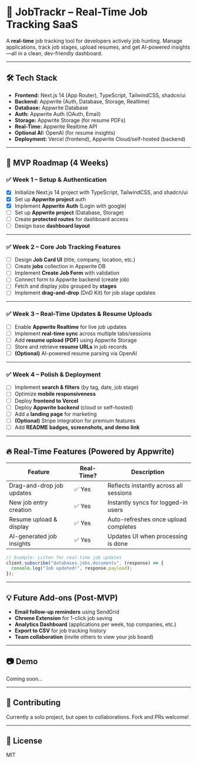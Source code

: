 # 🚀 JobTrackr – Real-Time Job Tracking SaaS

A **real-time** job tracking tool for developers actively job hunting. Manage applications, track job stages, upload resumes, and get AI-powered insights—all in a clean, dev-friendly dashboard.

---

## 🛠️ Tech Stack

- **Frontend:** Next.js 14 (App Router), TypeScript, TailwindCSS, shadcn/ui
- **Backend:** Appwrite (Auth, Database, Storage, Realtime)
- **Database:** Appwrite Database
- **Auth:** Appwrite Auth (OAuth, Email)
- **Storage:** Appwrite Storage (for resume PDFs)
- **Real-Time:** Appwrite Realtime API
- **Optional AI:** OpenAI (for resume insights)
- **Deployment:** Vercel (frontend), Appwrite Cloud/self-hosted (backend)

---

## 📅 MVP Roadmap (4 Weeks)

### ✅ Week 1 – Setup & Authentication

- [x] Initialize Next.js 14 project with TypeScript, TailwindCSS, and shadcn/ui  
- [x] Set up **Appwrite project** auth
- [x] Implement **Appwrite Auth** (Login with google)  
- [ ] Set up **Appwrite project** (Database, Storage)  
- [ ] Create **protected routes** for dashboard access  
- [ ] Design base **dashboard layout**  

---

### ✅ Week 2 – Core Job Tracking Features

- [ ] Design **Job Card UI** (title, company, location, etc.)  
- [ ] Create **jobs** collection in Appwrite DB  
- [ ] Implement **Create Job Form** with validation  
- [ ] Connect form to Appwrite backend (create job)  
- [ ] Fetch and display jobs grouped by **stages**  
- [ ] Implement **drag-and-drop** (DnD Kit) for job stage updates  

---

### ✅ Week 3 – Real-Time Updates & Resume Uploads

- [ ] Enable **Appwrite Realtime** for live job updates  
- [ ] Implement **real-time sync** across multiple tabs/sessions  
- [ ] Add **resume upload (PDF)** using Appwrite Storage  
- [ ] Store and retrieve **resume URLs** in job records  
- [ ] **(Optional)** AI-powered resume parsing via OpenAI  

---

### ✅ Week 4 – Polish & Deployment

- [ ] Implement **search & filters** (by tag, date, job stage)  
- [ ] Optimize **mobile responsiveness**  
- [ ] Deploy **frontend to Vercel**  
- [ ] Deploy **Appwrite backend** (cloud or self-hosted)  
- [ ] Add a **landing page** for marketing  
- [ ] **(Optional)** Stripe integration for premium features  
- [ ] Add **README badges, screenshots, and demo link**  

---

## 🔥 Real-Time Features (Powered by Appwrite)

| Feature                   | Real-Time? | Description                            |
| ------------------------- | ---------- | -------------------------------------- |
| Drag-and-drop job updates | ✅ Yes      | Reflects instantly across all sessions |
| New job entry creation    | ✅ Yes      | Instantly syncs for logged-in users    |
| Resume upload & display   | ✅ Yes      | Auto-refreshes once upload completes   |
| AI-generated job insights | ✅ Yes      | Updates UI when processing is done     |

```ts
// Example: Listen for real-time job updates
client.subscribe("databases.jobs.documents", (response) => {
  console.log("Job updated!", response.payload);
});
```

---

## 💡 Future Add-ons (Post-MVP)

- **Email follow-up reminders** using SendGrid  
- **Chrome Extension** for 1-click job saving  
- **Analytics Dashboard** (applications per week, top companies, etc.)  
- **Export to CSV** for job tracking history  
- **Team collaboration** (invite others to view your job board)  

---

## 📷 Demo

Coming soon...

---

## 🙌 Contributing

Currently a solo project, but open to collaborations. Fork and PRs welcome!

---

## 📜 License

MIT

